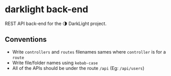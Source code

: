 # darklight back-end

REST API back-end for the 🌗 DarkLight project.

## Conventions

- Write `controllers` and `routes` filenames sames where `controller` is for a `route`
- Write file/folder names using `kebab-case`
- All of the APIs should be under the route `/api` (Eg: `/api/users`)
